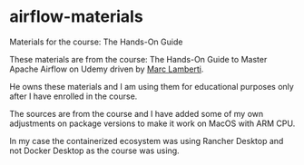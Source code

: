 # airflow-materials
Materials for the course: The Hands-On Guide

These materials are from the course: The Hands-On Guide to Master Apache Airflow on Udemy driven by [Marc Lamberti](https://github.com/marclamberti/).

He owns these materials and I am using them for educational purposes only after I have enrolled in the course.

The sources are from the course and I have added some of my own adjustments on package versions to make it work on MacOS with ARM CPU.

In my case the containerized ecosystem was using Rancher Desktop and not Docker Desktop as the course was using.